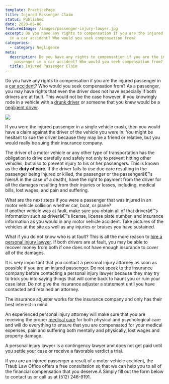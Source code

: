 ```yaml
---
template: PracticePage
title: Injured Passenger Claim
status: Published
date: 2020-09-06
featuredImage: /images/passenger-injury-lawyer.jpg
excerpt: Do you have any rights to compensation if you are the injured passenger
  in a car accident? Who would you seek compensation from?
categories:
  - category: Negligence
meta:
  description: Do you have any rights to compensation if you are the injured
    passenger in a car accident? Who would you seek compensation from?
  title: Injured Passenger Claim
---
```

Do you have any rights to compensation if you are the injured passenger in a [car accident](/practice-areas/car-accident-lawyers/)? Who would you seek compensation from? As a passenger, you may have rights that even the driver does not have especially if both drivers are at fault. This would not be the case however, if you knowingly rode in a vehicle with a [drunk driver](/practice-areas/drunk-driving-accident-lawyer/) or someone that you knew would be a [negligent driver](/practice-areas/negligence/).

![](/images/injured-passenger.jpg)

<!--StartFragment-->

If you were the injured passenger in a single vehicle crash, then you would have a claim against the driver of the vehicle you were in. You might be hesitant to sue the driver because they may be a friend or relative, but you would really be suing their insurance company.

The driver of a motor vehicle or any other type of transportation has the obligation to drive carefully and safely not only to prevent hitting other vehicles, but also to prevent injury to his or her passengers. This is known as the **duty of care**. If the driver fails to use due care resulting in the passenger being injured or killed, the passenger or the passengerâ€™s hiersÂ in the case of a death), have the right to payment from the driver for all the damages resulting from their injuries or losses, including, medical bills, lost wages, and pain and suffering.

What are the next steps if you were a passenger that was injured in an motor vehicle collision whether car, boat, or plane?\
If another vehicle was at fault, make sure you obtain all of that driverâ€™s information such as driverâ€™s license, license plate number, and insurance information as you would in any motor vehicle accident. Take pictures of the vehicles at the site as well as any injuries or bruises you have sustained.

What if you do not know who is at fault? This is all the more reason to [hire a personal injury lawyer](/meet-us/andrew-traub/). If both drivers are at fault, you may be able to recover money from both if one does not have enough insurance to cover all of the damages.

It is very important that you contact a personal injury attorney as soon as possible if you are an injured passenger. Do not speak to the insurance company before contacting a personal injury lawyer because they may try to trick you into saying things that will come back to haunt you or ruin your case later. Do not give the insurance adjuster a statement until you have contacted and retained an attorney.

The insurance adjuster works for the insurance company and only has their best interest in mind.

An experienced personal injury attorney will make sure that you are receiving the proper [medical care](/practice-areas/no-health-insurance-no-problem/) for both physical and psychological care and will do everything to ensure that you are compensated for your medical expenses, pain and suffering both mentally and physically, lost wages and property damage.

A personal injury lawyer is a contingency lawyer and does not get paid until you settle your case or receive a favorable verdict a trial.

If you are an injured passenger a result of a motor vehicle accident, the Traub Law Office offers a free consultation so that we can help you to all of the financial compensation that you deserve.Â Simply fill out the form below to contact us or call us at (512) 246-9191.

<!--EndFragment-->